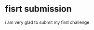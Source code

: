 <h1 style="Font-weight:700;color:hsl(0,0%,20%;)">fisrt submission</h1>
<p>i am very glad to submit my first challenge</p>
